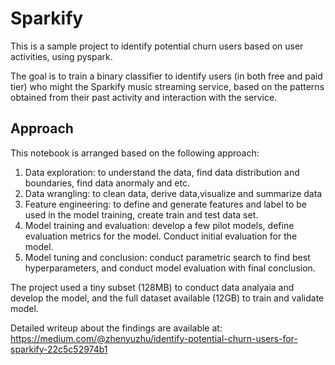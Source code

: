 # Sparkify
This is a sample project to identify potential churn users based on user activities, using pyspark.

The goal is to train a binary classifier to identify users (in both free and paid tier) who might the Sparkify music streaming service, based on the patterns obtained from their past activity and interaction with the service. 


## Approach
This notebook is arranged based on the following approach:
1. Data exploration: to understand the data, find data distribution and boundaries, find data anormaly and etc.
2. Data wrangling: to clean data, derive data,visualize and summarize data
3. Feature engineering: to define and generate features and label to be used in the model training, create train and test data set.
4. Model training and evaluation: develop a few pilot models, define evaluation metrics for the model. Conduct initial evaluation for the model.
5. Model tuning and conclusion: conduct parametric search to find best hyperparameters, and conduct model evaluation with final conclusion. 

The project used a tiny subset (128MB) to conduct data analyaia and develop the model, and the full dataset available (12GB) to train and validate model.

Detailed writeup about the findings are available at: 
https://medium.com/@zhenyuzhu/identify-potential-churn-users-for-sparkify-22c5c52974b1




